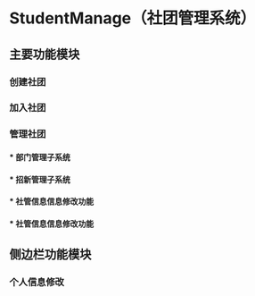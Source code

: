 # StudentManage（社团管理系统）
## 主要功能模块
### 创建社团
### 加入社团
### 管理社团
#### * 部门管理子系统
#### * 招新管理子系统
#### * 社管信息信息修改功能
#### * 社管信息信息修改功能
## 侧边栏功能模块
### 个人信息修改
